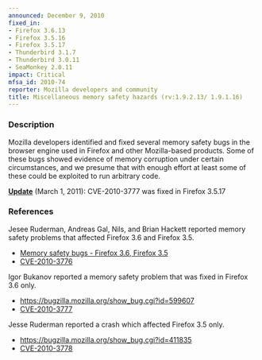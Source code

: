 ```yaml
---
announced: December 9, 2010
fixed_in:
- Firefox 3.6.13
- Firefox 3.5.16
- Firefox 3.5.17
- Thunderbird 3.1.7
- Thunderbird 3.0.11
- SeaMonkey 2.0.11
impact: Critical
mfsa_id: 2010-74
reporter: Mozilla developers and community
title: Miscellaneous memory safety hazards (rv:1.9.2.13/ 1.9.1.16)
---
```


<h3>Description</h3>

<p>Mozilla developers identified and fixed several memory safety bugs
in the browser engine used in Firefox and other Mozilla-based
products. Some of these bugs showed evidence of memory corruption
under certain circumstances, and we presume that with enough effort at
least some of these could be exploited to run arbitrary code.</p>

<p/><p><u><b>Update</b></u> (March 1, 2011): CVE-2010-3777 was
fixed in Firefox 3.5.17</p>

<h3>References</h3>

<p>Jesee Ruderman, Andreas Gal, Nils, and Brian Hackett reported
memory safety problems that affected Firefox 3.6 and Firefox 3.5.</p>
<ul>
  <li><a href="https://bugzilla.mozilla.org/buglist.cgi?bug_id=468563,604843,605307,601699,569162,599166,571995">Memory safety bugs - Firefox 3.6, Firefox 3.5</a></li>
  <li><a class="ex-ref" href="http://cve.mitre.org/cgi-bin/cvename.cgi?name=CVE-2010-3776">CVE-2010-3776</a></li>
</ul>

<p>Igor Bukanov reported a memory safety problem that was fixed in
Firefox 3.6 only.</p>
<ul>
  <li><a href="https://bugzilla.mozilla.org/show_bug.cgi?id=599607">https://bugzilla.mozilla.org/show_bug.cgi?id=599607</a></li>
  <li><a class="ex-ref" href="http://cve.mitre.org/cgi-bin/cvename.cgi?name=CVE-2010-3777">CVE-2010-3777</a></li>
</ul>

<p>Jesse Ruderman reported a crash which affected Firefox 3.5
only.</p>
<ul>
  <li><a href="https://bugzilla.mozilla.org/show_bug.cgi?id=411835">https://bugzilla.mozilla.org/show_bug.cgi?id=411835</a></li>
  <li><a class="ex-ref" href="http://cve.mitre.org/cgi-bin/cvename.cgi?name=CVE-2010-3778">CVE-2010-3778</a></li>
</ul>




